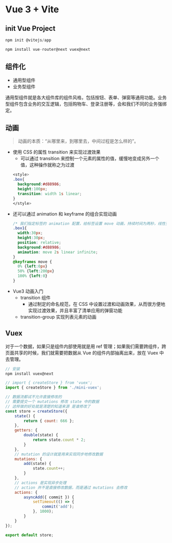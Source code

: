 # Vue 3 + Vite

## init Vue Project

```js
npm init @vitejs/app

npm install vue-router@next vuex@next
```

## 组件化

- 通用型组件
- 业务型组件

通用型组件就是各大组件库的组件风格，包括按钮、表单、弹窗等通用功能。业务型组件包含业务的交互逻辑，包括购物车、登录注册等，会和我们不同的业务强绑定。

## 动画

> 动画的本质：“从哪里来，到哪里去，中间过程是怎么样的”。

- 使用 CSS 的属性 transition 来实现过渡效果
  - 可以通过 transition 来控制一个元素的属性的值，缓慢地变成另外一个值，这种操作就称之为过渡
  ```css
  <style>
  .box{
    background:#d88986;
    height:100px;
    transition: width 1s linear;
  }
  </style>
  ```
- 还可以通过 animation 和 keyframe 的组合实现动画
  ```css
  /* 我们指定标签的 animation 配置，给标签设置 move 动画，持续时间为两秒，线性变化并且无限循环。然后使用 @keyframes 定制 move 动画，内部定义了动画 0%、50% 和 100% 的位置，最终实现了一个方块循环移动的效果 */
  .box1{
    width:30px;
    height:30px;
    position: relative;
    background:#d88986;
    animation: move 2s linear infinite;
  }
  @keyframes move {
    0% {left:0px}
    50% {left:200px}
    100% {left:0}
  }
  ```
- Vue3 动画入门
  - transition 组件
    - 通过制定的命名规范，在 CSS 中设置过渡和动画效果，从而很方便地实现过渡效果，并且丰富了清单应用的弹窗功能
  - transition-group 实现列表元素的动画

## Vuex

对于一个数据，如果只是组件内部使用就是用 ref 管理；如果我们需要跨组件，跨页面共享的时候，我们就需要把数据从 Vue 的组件内部抽离出来，放在 Vuex 中去管理。

```js
// 安装
npm install vuex@next
```

```js
// import { createStore } from 'vuex';
import { createStore } from './mini-vuex';

// 数据流都试不允许直接修改的
// 需要提交一个 mutations 修改 state 中的数据
// 这样做的好处就是清楚的知道来源 是谁修改了
const store = createStore({
    state() {
        return { count: 666 };
    },
    getters: {
        double(state) {
            return state.count * 2;
        }
    },
    // mutation 的设计就是用来实现同步地修改数据
    mutations: {
        add(state) {
            state.count++;
        }
    },
    // actions 是实现异步处理
    // action 并不是直接修改数据，而是通过 mutations 去修改
    actions: {
        asyncAdd({ commit }) {
            setTimeout(() => {
                commit('add');
            }, 1000);
        }
    }
});

export default store;
```


